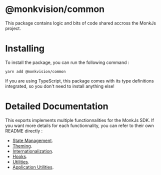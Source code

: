 # @monkvision/common
This package contains logic and bits of code shared accross the MonkJs project.

# Installing
To install the package, you can run the following command :

```shell
yarn add @monkvision/common
```

If you are using TypeScript, this package comes with its type definitions integrated, so you don't need to install
anything else!

# Detailed Documentation
This exports implements multiple functionnalities for the MonkJs SDK. If you want more details for each functionnality,
you can refer to their own README directly :

- [State Management](README/STATE_MANAGEMENT.md).
- [Theming](README/THEMING.md).
- [Internationalization](README/INTERNATIONALIZATION.md).
- [Hooks](README/APP_UTILS.md).
- [Utilities](README/UTILITIES.md).
- [Application Utilities](README/HOOKS.md).
